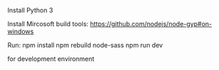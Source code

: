 Install Python 3

Install Mircosoft build tools:
https://github.com/nodejs/node-gyp#on-windows


Run:
npm install
npm rebuild node-sass
npm run dev

for development environment